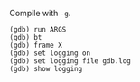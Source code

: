Compile with `-g`.


```
(gdb) run ARGS
(gdb) bt
(gdb) frame X
(gdb) set logging on
(gdb) set logging file gdb.log
(gdb) show logging
```
